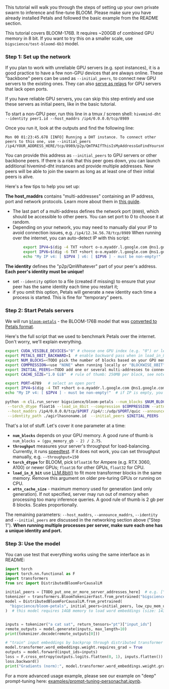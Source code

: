 This tutorial will walk you through the steps of setting up your own private swarm to inference and fine-tune BLOOM. Please make sure you have already installed Petals and followed the basic example from the README section.

This tutorial covers BLOOM-176B. It requires ~200GB of combined GPU memory in 8 bit. If you want to try this on a smaller scale, use `bigscience/test-bloomd-6b3` model.


### Step 1: Set up the network

If you plan to work with unreliable GPU servers (e.g. spot instances), it is a good practice to have a few non-GPU devices that are always online. These "backbone" peers can be used as `--initial_peers`, to connect new GPU servers to the existing ones. They can also [serve as relays](https://docs.libp2p.io/concepts/circuit-relay/) for GPU servers that lack open ports.

If you have reliable GPU servers, you can skip this step entirely and use these servers as initial peers, like in the basic tutorial.

To start a non-GPU peer, run this line in a tmux / screen shell:
`hivemind-dht --identity peer1.id --host_maddrs /ip4/0.0.0.0/tcp/8989`

Once you run it, look at the outputs and find the following line:
```
Mon 00 01:23:45.678 [INFO] Running a DHT instance. To connect other peers to this one, use --initial_peers /ip4/YOUR_ADDRESS_HERE/tcp/8989/p2p/QmTPAIfThisIsMyAddressGoFindYoursnCfj
```

You can provide this address as `--initial_peers` to GPU servers or other backbone peers. If there is a risk that this peer goes down, you can launch additional hivemind-dht instances and provide multiple addresses. New peers will be able to join the swarm as long as at least one of their initial peers is alive.

Here's a few tips to help you set up:

__The host_maddrs__ contains "multi-addresses" containing an IP address, port and network protocols. Learn more about them in [this guide](https://docs.libp2p.io/concepts/addressing/).
   * The last part of a multi-address defines the network port (`8989`), which should be accessible to other peers. You can set port to 0 to choose it at random.
   * Depending on your network, you may need to manually dial your IP to avoid connection issues, e.g. `/ip4/12.34.56.78/tcp/8989`
     When running over the internet, you can auto-detect IP with this script:
```bash
        export IPV4=$(dig -4 TXT +short o-o.myaddr.l.google.com @ns1.google.com |  tr -d '"')
        export IPV6=$(dig -6 TXT +short o-o.myaddr.l.google.com @ns1.google.com |  tr -d '"')
        echo "My IP v4: [ $IPV4 ] v6: [ $IPV6 ] - must be non-empty!"  # if IP is empty, the script has failed (e.g. no internet)
```

__The identity__ defines the "p2p/QmWhatever" part of your peer's address. __Each peer's identity must be unique!__
   * set `--identity` option to a file (created if missing) to ensure that your peer has the same identity each time you restart it;
   * if you omit this option, Petals will generate a new identity each time a process is started. This is fine for "temporary" peers.
   


### Step 2: Start Petals servers

We will run [`bloom-petals`](https://huggingface.co/bigscience/bloom-petals) - the BLOOM-176B model that was [converted to Petals format](../blob/main/docs/Run-a-custom-model-with-PETALS.md).

Here's the full script that we used to benchmark Petals over the internet.
Don't worry, we'll explain everything.

```bash
export CUDA_VISIBLE_DEVICES="0" # choose one GPU index (e.g. "0") or leave blank to run on CPU
export PETALS_8BIT_BACKWARD=1  # enable backward pass when in load_in_8bit (r/n this causes a slightly slower forward)
export NUM_BLOCKS=<TODO pick the number of blocks based on your GPU memory, see below>
export COMPRESSION=<use "NONE" when running locally or "BLOCKWISE_8BIT" to run over the internet>
export INITIAL_PEERS=<TODO add one or several multi-addresses to connect to>
export CACHE_SIZE="1.0 GiB"  # rule of thumb: 250MB per block, see notes

export PORT=6789   # select an open port
export IPV4=$(dig -4 TXT +short o-o.myaddr.l.google.com @ns1.google.com |  tr -d '"')
echo "My IP v4: [ $IPV4 ] - must be non-empty!"  # if IP is empty, you need to specify IP manually

python -m cli.run_server bigscience/bloom-petals --num_blocks $NUM_BLOCKS --throughput auto \
 --torch_dtype float16 --load_in_8bit --compression $COMPRESSION --attn_cache_size $CACHE_SIZE \
 --host_maddrs /ip4/0.0.0.0/tcp/$PORT /ip4/::/udp/$PORT/quic --announce_maddrs /ip4/$IPV4/tcp/$PORT /ip4/$IPV4/udp/$PORT/quic \
 --identity_path ./agirlhasnoname.id  --initial_peers $INITIAL_PEERS
```

That's a lot of stuff. Let's cover it one parameter at a time:

- __`num_blocks`__ depends on your GPU memory. A good rune of thumb is `num_blocks = (gpu_memory_gb - 2) / 2.75`.
- __`throughput`__ measures your server's throughput for load-balancing. Currently, it runs [speedtest](https://www.speedtest.net/). If it does not work, you can set throughput manually, e.g. ``--throughput=150``
- __`torch_dtype`__ for BLOOM, pick `bfloat16` for Ampere (e.g. RTX 3060, A100) or newer GPUs; `float16` for other GPUs, `float32` for CPU.
- __`load_in_8_bit`__ use [LLM.8bit()](https://arxiv.org/abs/2208.07339) to fit more transformer blocks in the same memory. Remove this argument on older pre-turing GPUs or running on CPU.
- __`attn_cache_size`__ - maximum memory used for generation (and only generation). If not specified, server may run out of memory when processing too many inference queries. A good rule of thumb is 2 gb per 8 blocks. Scales proportionally.

The remaining parameters: `--host_maddrs`, `--announce_maddrs`, `--identity` and `--initial_peers` are discussed in the networking section above ("Step 1"). **When running multiple processes per server, make sure each one has a unique identity and port.**




### Step 3: Use the model

You can use test that everything works using the same interface as in README:

```python
import torch
import torch.nn.functional as F
import transformers
from src import DistributedBloomForCausalLM

initial_peers = [TODO_put_one_or_more_server_addresses_here]  # e.g. ["/ip4/127.0.0.1/tcp/more/stuff/here"]
tokenizer = transformers.BloomTokenizerFast.from_pretrained("bigscience/bloom-petals")
model = DistributedBloomForCausalLM.from_pretrained(
  "bigscience/bloom-petals", initial_peers=initial_peers, low_cpu_mem_usage=True, torch_dtype=torch.float32
)  # this model requires 14GB memory to load word embeddings (size: 14336 x 250k)


inputs = tokenizer("a cat sat", return_tensors="pt")["input_ids"]
remote_outputs = model.generate(inputs, max_length=10)
print(tokenizer.decode(remote_outputs[0]))

# "train" input embeddings by backprop through distributed transformer blocks
model.transformer.word_embeddings.weight.requires_grad = True
outputs = model.forward(input_ids=inputs)
loss = F.cross_entropy(outputs.logits.flatten(0, 1), inputs.flatten())
loss.backward()
print("Gradients (norm):", model.transformer.word_embeddings.weight.grad.norm())
```

For a more advanced usage example, please see our example on "deep" prompt-tuning here: [examples/prompt-tuning-personachat.ipynb](../blob/main/examples/prompt-tuning-personachat.ipynb).